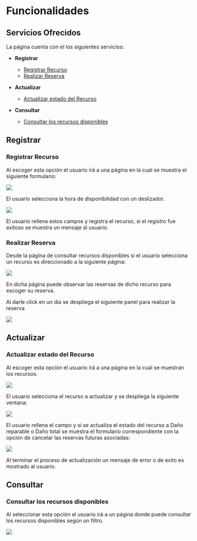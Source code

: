 # Funcionalidades

## Servicios Ofrecidos

La página cuenta con el los siguientes servicios:
+ **Registrar**
   + [Registrar Recurso](#registrar-recurso)
   + [Realizar Reserva](#realizar-reserva)
   
+ **Actualizar**
   + [Actualizar estado del Recurso](#actualizar-estado-del-recurso)
   
+ **Consultar**
   + [Consultar los recursos disponibles](#consultar-los-recursos-disponibles)

## Registrar

### Registrar Recurso

Al escoger esta opción el usuario irá a una página en la cual se muestra el siguiente formulario:

![](/resources/md/registrar.png)

El usuario selecciona la hora de disponibilidad con un deslizador.

![](/resources/md/hora.png)

El usuario rellena estos campos y registra el recurso, si el registro fue exitoso se muestra un mensaje al usuario.

### Realizar Reserva

Desde la página de consultar recursos disponibles si el usuario selecciona un recurso es direccionado a la siguiente página:

![](/resources/md/horario.png)

En dicha página puede observar las reservas de dicho recurso para escoger su reserva.

Al darle click en un día se despliega el siguiente panel para realizar la reserva

![](/resources/md/horario2.png)

## Actualizar

### Actualizar estado del Recurso

Al escoger esta opción el usuario irá a una página en la cual se muestran los recursos.

![](/resources/md/act.png)

El usuario selecciona el recurso a actualizar y se despliega la siguiente ventana:

![](/resources/md/act1.png)

El usuario rellena el campo y si se actualiza el estado del recurso a Daño reparable o Daño total se muestra el formulario correspondiente con la opción de cancelar las reservas futuras asociadas:

![](/resources/md/act3.png)

Al terminar el proceso de actualización un mensaje de error o de exito es mostrado al usuario.

## Consultar

### Consultar los recursos disponibles

Al seleccionar esta opción el usuario irá a un página donde puede consultar los recursos disponibles según un filtro.

![](/resources/md/consultar.png)

